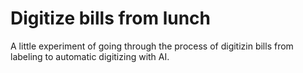 # Digitize bills from lunch
A little experiment of going through the process of digitizin bills from labeling to automatic digitizing with AI.
